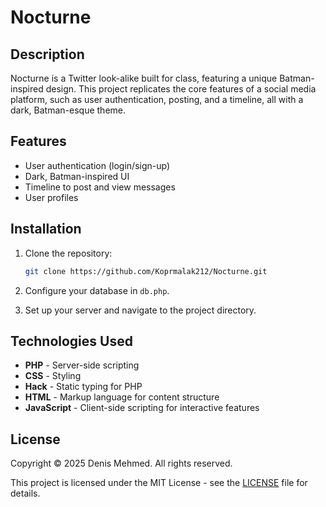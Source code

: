 # Nocturne

## Description
Nocturne is a Twitter look-alike built for class, featuring a unique Batman-inspired design. This project replicates the core features of a social media platform, such as user authentication, posting, and a timeline, all with a dark, Batman-esque theme.

## Features
- User authentication (login/sign-up)
- Dark, Batman-inspired UI
- Timeline to post and view messages
- User profiles

## Installation

1. Clone the repository:
    ```bash
    git clone https://github.com/Koprmalak212/Nocturne.git
    ```

2. Configure your database in `db.php`.

3. Set up your server and navigate to the project directory.

## Technologies Used

- **PHP** - Server-side scripting
- **CSS** - Styling
- **Hack** - Static typing for PHP
- **HTML** - Markup language for content structure
- **JavaScript** - Client-side scripting for interactive features

## License

Copyright © 2025 Denis Mehmed. 
All rights reserved.

This project is licensed under the MIT License - see the [LICENSE](LICENSE) file for details.
